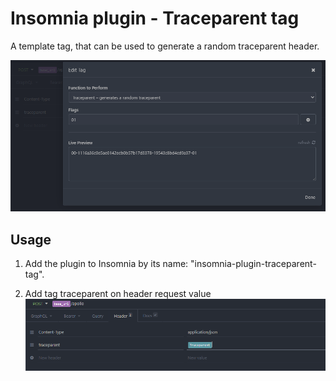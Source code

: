 # Insomnia plugin - Traceparent tag

A template tag, that can be used to generate a random traceparent header.  

![live preview random traceparent](./docs/preview.png)

## Usage

1. Add the plugin to Insomnia by its name: "insomnia-plugin-traceparent-tag".  

1. Add tag traceparent on header request value
![usage traceparent tag](./docs/usage.png)
